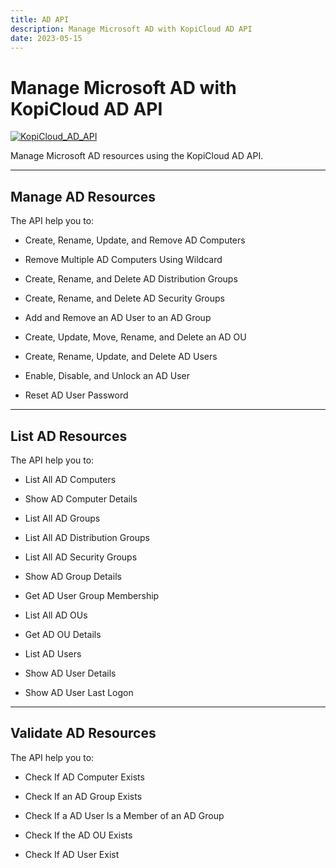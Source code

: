 ```yaml
---
title: AD API
description: Manage Microsoft AD with KopiCloud AD API
date: 2023-05-15
---
```


# Manage Microsoft AD with KopiCloud AD API
[![KopiCloud_AD_API](https://img.shields.io/badge/kopiCloud_ad-v1.0+-blueviolet.svg)](https://www.kopicloud-ad-api.com)

Manage Microsoft AD resources using the KopiCloud AD API.

----

## Manage AD Resources

The API help you to:

- Create, Rename, Update, and Remove AD Computers

- Remove Multiple AD Computers Using Wildcard

- Create, Rename, and Delete AD Distribution Groups

- Create, Rename, and Delete AD Security Groups

- Add and Remove an AD User to an AD Group

- Create, Update, Move, Rename, and Delete an AD OU

- Create, Rename, Update, and Delete AD Users

- Enable, Disable, and Unlock an AD User

- Reset AD User Password

----

## List AD Resources

The API help you to:

- List All AD Computers

- Show AD Computer Details

- List All AD Groups

- List All AD Distribution Groups

- List All AD Security Groups

- Show AD Group Details

- Get AD User Group Membership

- List All AD OUs

- Get AD OU Details

- List AD Users

- Show AD User Details

- Show AD User Last Logon


----

## Validate AD Resources

The API help you to:

- Check If AD Computer Exists

- Check If an AD Group Exists

- Check If a AD User Is a Member of an AD Group

- Check If the AD OU Exists

- Check If AD User Exist



